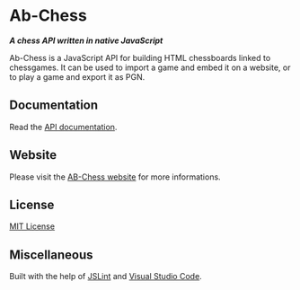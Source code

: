 # Ab-Chess

_**A chess API written in native JavaScript**_

Ab-Chess is a JavaScript API for building HTML chessboards linked to chessgames. 
It can be used to import a game and embed it on a website, or to play a game and export it as PGN.

## Documentation

Read the [API documentation](https://github.com/Nimzozo/Ab-Chess/blob/master/api-reference.md).

## Website

Please visit the [AB-Chess website](http://nimzozo.olympe.in/) for more informations.

## License

[MIT License](https://github.com/Nimzozo/ab-chess/blob/master/LICENSE.txt)

## Miscellaneous

Built with the help of [JSLint](http://www.jslint.com) and [Visual Studio Code](http://code.visualstudio.com/).
